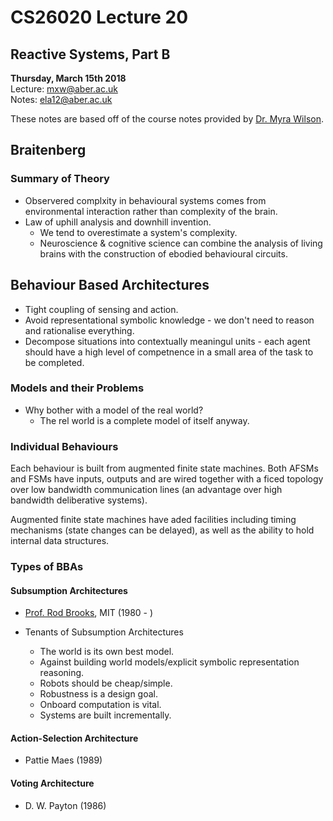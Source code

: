 # CS26020 Lecture 20
## Reactive Systems, Part B
__Thursday, March 15th 2018__  
Lecture: mxw@aber.ac.uk   
Notes: ela12@aber.ac.uk  

These notes are based off of the course notes provided by [Dr. Myra Wilson](https://www.aber.ac.uk/en/cs/staff-list/staff_profiles/?staff_id=mxw).

## Braitenberg 

### Summary of Theory 

- Observered complxity in behavioural systems comes from environmental interaction rather than complexity of the brain. 
- Law of uphill analysis and downhill invention. 
    - We tend to overestimate a system's complexity. 
    - Neuroscience & cognitive science can combine the analysis of living brains with the construction of ebodied behavioural circuits. 

## Behaviour Based Architectures 

- Tight coupling of sensing and action. 
- Avoid representational symbolic knowledge - we don't need to reason and rationalise everything. 
- Decompose situations into contextually meaningul units - each agent should have a high level of competnence in a small area of the task to be completed. 

### Models and their Problems 

- Why bother with a model of the real world? 
    - The rel world is a complete model of itself anyway. 

### Individual Behaviours 

Each behaviour is built from augmented finite state machines. Both AFSMs and FSMs have inputs, outputs and are wired together with a ficed topology over low bandwidth communication lines (an advantage over high bandwidth deliberative systems). 

Augmented finite state machines have aded facilities including timing mechanisms (state changes can be delayed), as well as the ability  to hold internal data structures. 

### Types of BBAs 

#### Subsumption Architectures   

- [Prof. Rod Brooks](http://people.csail.mit.edu/brooks/index.html), MIT (1980 - )

- Tenants of Subsumption Architectures  
    - The world is its own best model.   
    - Against building world models/explicit symbolic representation reasoning.
    - Robots should be cheap/simple. 
    - Robustness is a design goal.
    - Onboard computation is vital. 
    - Systems are built incrementally.  


#### Action-Selection Architecture 
- Pattie Maes (1989)

#### Voting Architecture
- D. W. Payton (1986)

